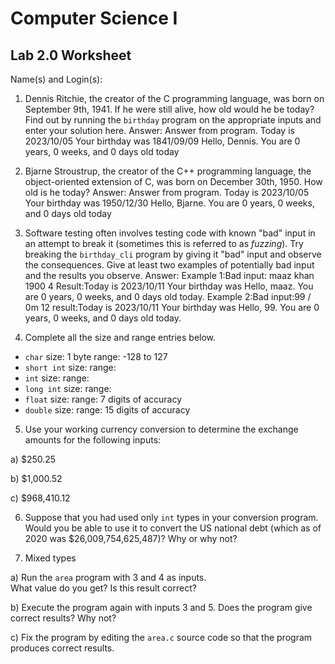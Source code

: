 
# Computer Science I 
## Lab 2.0 Worksheet

Name(s) and Login(s):



1. Dennis Ritchie, the creator of the C programming language,
was born on September 9th, 1941.  If he were still alive,
how old would he be today?  Find out by running the `birthday`
program on the appropriate inputs and enter your solution here.
Answer:
Answer from program.
Today is 2023/10/05
Your birthday was 1841/09/09
Hello, Dennis.  You are 0 years, 0 weeks, and 0 days old today




2. Bjarne Stroustrup, the creator of the C++ programming
language, the object-oriented extension of C, was born on
December 30th, 1950.  How old is he today?
Answer:
Answer from program.
Today is 2023/10/05
Your birthday was 1950/12/30
Hello, Bjarne.  You are 0 years, 0 weeks, and 0 days old today




3. Software testing often involves testing code with known
"bad" input in an attempt to break it (sometimes this is
referred to as *fuzzing*).  Try breaking the `birthday_cli`
program by giving it "bad" input and observe the consequences.
Give at least two examples of potentially bad input and the
results you observe.
Answer:
Example 1:Bad input: maaz khan 1900 4 
Result:Today is 2023/10/11
Your birthday was 
Hello, maaz.  You are 0 years, 0 weeks, and 0 days old today.
Example 2:Bad input:99 / 0m 12
result:Today is 2023/10/11
Your birthday was 
Hello, 99.  You are 0 years, 0 weeks, and 0 days old today.





4. Complete all the size and range entries below.

* `char`
  size: 1 byte
  range: -128 to 127
* `short int`
  size:
  range:
* `int`
  size:
  range:
* `long int`
  size:
  range:
* `float`
  size:
  range: 7 digits of accuracy
* `double`
  size:
  range: 15 digits of accuracy


5. Use your working currency conversion to determine
the exchange amounts for the following inputs:

  a) $250.25

  b) $1,000.52

  c) $968,410.12



6. Suppose that you had used only `int` types
in your conversion program.  Would you be able
to use it to convert the US national debt
(which as of 2020 was \$26,009,754,625,487)?
Why or why not?




7. Mixed types

a) Run the `area` program with 3 and 4 as inputs.  
What value do you get?  Is this result correct?


b) Execute the program again with inputs 3 and 5.
Does the program give correct results?  Why not?


c) Fix the program by editing the `area.c` source
code so that the program produces correct results.
